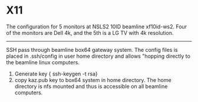 # X11
The configuration for 5 monitors at NSLS2 10ID beamline xf10id-ws2.
Four of the monitors are Dell 4k, and the 5th is a LG TV with 4k resolution.

-----------
SSH pass through beamline box64 gateway system.
The config files is placed in .ssh/config in user home directory and allows "hopping directly to the beamline linux computers.

1. Generate key { ssh-keygen -t rsa}
2. copy kaz.pub key to box64 system in home directory. The home directory is nfs mounted and thus is accessible on all beamline computers.

